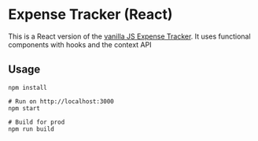 # Expense Tracker (React)

This is a React version of the [vanilla JS Expense Tracker](https://github.com/zelalem-ux/Expense-Tracker/). It uses functional components with hooks and the context API

## Usage
```
npm install

# Run on http://localhost:3000
npm start

# Build for prod
npm run build
```

